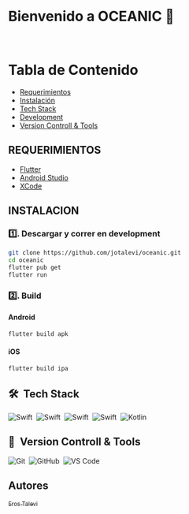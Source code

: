 &emsp;
# Bienvenido a OCEANIC 👋
&emsp;

# Tabla de Contenido
- [Requerimientos](#requerimientos)
- [Instalación](#instalación)
- [Tech Stack](#tech-stack)
- [Development](#development)
- [Version Controll & Tools](#version-controll--tools)


## REQUERIMIENTOS

- [Flutter](https://flutter.com)
- [Android Studio](https://developer.android.com/studio)
- [XCode](https://developer.apple.com/xcode/)

## INSTALACION

### :one:. Descargar y correr en development

```bash
git clone https://github.com/jotalevi/oceanic.git
cd oceanic
flutter pub get
flutter run
```

### :two:. Build

#### Android
```bash
flutter build apk
```

#### iOS
```bash
flutter build ipa
```

## 🛠 &nbsp;Tech Stack
![Swift](https://img.shields.io/badge/flutter-blue)&nbsp;
![Swift](https://img.shields.io/badge/dart-blue)&nbsp;
![Swift](https://img.shields.io/badge/firebase-blue)&nbsp;
![Swift](https://img.shields.io/badge/swift-orange)&nbsp;
![Kotlin](https://img.shields.io/badge/kotlin-orange)&nbsp;


## 🧰 &nbsp;Version Controll & Tools 

![Git](https://img.shields.io/badge/git-%23F05033.svg?style=for-the-badge&logo=git&logoColor=white)&nbsp;
![GitHub](https://img.shields.io/badge/github-%23121011.svg?style=for-the-badge&logo=github&logoColor=white)&nbsp;
![VS Code](https://img.shields.io/badge/Visual%20Studio%20Code-0078d7.svg?style=for-the-badge&logo=visual-studio-code&logoColor=white)&nbsp;

## Autores
[<sub>Eros Talevi</sub>](https://github.com/jotalevi)

